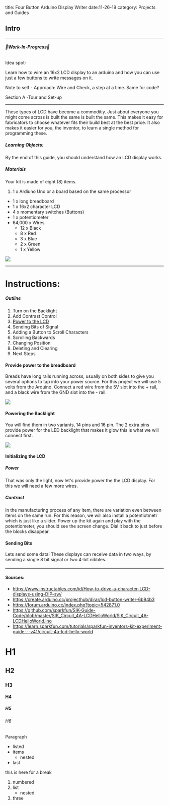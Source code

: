 title: Four Button Arduino Display Writer
date:11-26-19
category: Projects and Guides

## Intro

---

###### 🚧**Work-In-Progress**🚧

Idea spot-

Learn how to wire an 16x2 LCD display to an arduino and how you can use just a few buttons to write messages on it.

Note to self - Approach: Wire and Check, a step at a time. Same for code?

Section A -Tour and Set-up

---

These types of LCD have become a commoditiy. Just about everyone you might come across is built the same is built the same. This makes it easy for fabricators to choose whatever fits their build best at the best price. It also makes it easier for you, the inventor, to learn a single method for programming these.

##### Learning Objects:
By the end of this guide, you should understand how an LCD display works.

##### Materials

Your kit is made of eight (8) items.  

1. 1 x Ardiuno Uno or a board based on the same processor 
- 1 x long breadboard
- 1 x 16x2 character LCD
- 4 x momentary switches (Buttons)
- 1 x potentiometer
- 64,000 x Wires
    - 12 x Black
    - 8 x Red
    - 3 x Blue
    - 2 x Green
    - 1 x Yellow

![](/images/kit.png)


--- 


# Instructions:

##### Outline
1. Turn on the Backlight
2. Add Contrast Control
3. [Power to the LCD](#section)
4. Sending Bits of Signal
5. Adding a Button to Scroll Characters
6. Scrolling Backwards
7. Changing Position
8. Deleting and Clearing
9. Next Steps

#### Provide power to the breadboard
Breads have long rails running across, usually on both sides to give you several options to tap into your power source. For this project we will use 5 volts from the Arduino. Connect a red wire from the 5V slot into the + rail, and a black wire from the GND slot into the - rail.

![](/images/power.png)

#### Powering the Backlight
You will find them in two variants, 14 pins and 16 pin. The 2 extra pins provide power for the LED backlight that makes it glow this is what we will connect first.

![](/images/led-powered.png)


#### Initializing the LCD
##### Power
That was only the light, now let's provide power the the LCD display. For this we will need a few more wires.
##### Contrast
In the manufacturing process of any item, there are variation even between items on the same run. For this reason, we will also install a potentiotmetr which is just like a slider. Power up the kit again and play with the potentiometer, you should see the screen change. Dial it back to just before the blocks disappear.

#### Sending Bits
Lets send some data! These displays can receive data in two ways, by sending a single 8 bit signal or two 4-bit nibbles. 

#### 

---
#### Sources:  

- <https://www.instructables.com/id/How-to-drive-a-character-LCD-displays-using-DIP-sw/>
- <https://create.arduino.cc/projecthub/dirar/lcd-button-writer-6b94b3>  
- <https://forum.arduino.cc/index.php?topic=542871.0>  
- <https://github.com/sparkfun/SIK-Guide-Code/blob/master/SIK_Circuit_4A-LCDHelloWorld/SIK_Circuit_4A-LCDHelloWorld.ino>  
- <https://learn.sparkfun.com/tutorials/sparkfun-inventors-kit-experiment-guide---v41/circuit-4a-lcd-hello-world>  

# H1
## H2
### H3
#### H4
##### H5
###### H6

Paragraph

- listed
- items
    - nested
- last

this is here for a break
 
1. numbered
2. list
    + nested
3. three